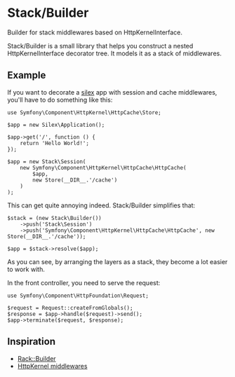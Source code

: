 # Stack/Builder

Builder for stack middlewares based on HttpKernelInterface.

Stack/Builder is a small library that helps you construct a nested
HttpKernelInterface decorator tree. It models it as a stack of middlewares.

## Example

If you want to decorate a [silex](https://github.com/fabpot/Silex) app with
session and cache middlewares, you'll have to do something like this:

    use Symfony\Component\HttpKernel\HttpCache\Store;

    $app = new Silex\Application();

    $app->get('/', function () {
        return 'Hello World!';
    });

    $app = new Stack\Session(
        new Symfony\Component\HttpKernel\HttpCache\HttpCache(
            $app,
            new Store(__DIR__.'/cache')
        )
    );

This can get quite annoying indeed. Stack/Builder simplifies that:

    $stack = (new Stack\Builder())
        ->push('Stack\Session')
        ->push('Symfony\Component\HttpKernel\HttpCache\HttpCache', new Store(__DIR__.'/cache'));

    $app = $stack->resolve($app);

As you can see, by arranging the layers as a stack, they become a lot easier
to work with.

In the front controller, you need to serve the request:

    use Symfony\Component\HttpFoundation\Request;

    $request = Request::createFromGlobals();
    $response = $app->handle($request)->send();
    $app->terminate($request, $response);

## Inspiration

* [Rack::Builder](http://rack.rubyforge.org/doc/Rack/Builder.html)
* [HttpKernel middlewares](https://igor.io/2013/02/02/http-kernel-middlewares.html)
